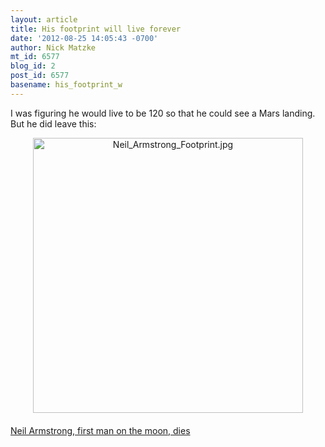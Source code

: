 ```yaml
---
layout: article
title: His footprint will live forever
date: '2012-08-25 14:05:43 -0700'
author: Nick Matzke
mt_id: 6577
blog_id: 2
post_id: 6577
basename: his_footprint_w
---
```

I was figuring he would live to be 120 so that he could see a Mars landing. But he did leave this:

<img src="http://pandasthumb.org/Neil_Armstrong_Footprint.jpg" alt="Neil_Armstrong_Footprint.jpg" width="432" height="440" style="text-align: center; display: block; margin: 0 auto 20px;" class="mt-image-center" />

[Neil Armstrong, first man on the moon, dies](http://www.cnn.com/2012/08/25/us/neil-armstrong-obit/index.html)
